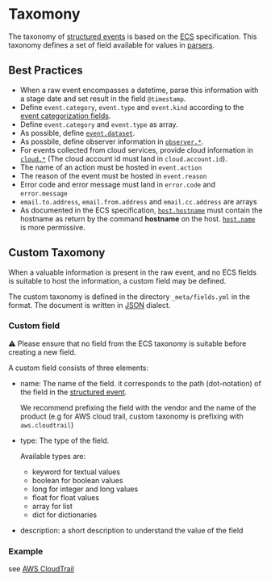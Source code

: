 # Taxomony

The taxonomy of [structured events](structured_events.md) is based on the [ECS](https://www.elastic.co/guide/en/ecs/current/ecs-reference.html) specification. This taxonomy defines a set of field available for values in [parsers](parser.md).

## Best Practices

- When a raw event encompasses a datetime, parse this information with a stage date and set result in the field `@timestamp`.
- Define `event.category`, `event.type` and `event.kind` according to the [event categorization fields](https://www.elastic.co/guide/en/ecs/current/ecs-category-field-values-reference.html).
- Define `event.category` and `event.type` as array.
- As possible, define [`event.dataset`](https://www.elastic.co/guide/en/ecs/current/ecs-event.html#field-event-dataset).
- As possbile, define observer information in [`observer.*`](https://www.elastic.co/guide/en/ecs/current/ecs-observer.html).
- For events collected from cloud services, provide cloud information in [`cloud.*`](https://www.elastic.co/guide/en/ecs/current/ecs-cloud.html) (The cloud account id must land in `cloud.account.id`).
- The name of an action must be hosted in `event.action`
- The reason of the event must be hosted in `event.reason`
- Error code and error message must land in `error.code` and `error.message`
- `email.to.address`, `email.from.address` and `email.cc.address` are arrays
- As documented in the ECS specification, [`host.hostname`](https://www.elastic.co/guide/en/ecs/current/ecs-host.html#field-host-hostname) must contain the hostname as return by the command __hostname__ on the host. [`host.name`](https://www.elastic.co/guide/en/ecs/current/ecs-host.html#field-host-name) is more permissive.

## Custom Taxomony

When a valuable information is present in the raw event, and no ECS fields is suitable to host the information, a custom field may be defined.

The custom taxonomy is defined in the directory `_meta/fields.yml` in the format. The document is written in [JSON](https://json.org) dialect.

### Custom field

:warning: Please ensure that no field from the ECS taxonomy is suitable before creating a new field.

A custom field consists of three elements:
- name: The name of the field. it corresponds to the path (dot-notation) of the field in the [structured event](structured_event.md).
  
  We recommend prefixing the field with the vendor and the name of the product (e.g for AWS cloud trail, custom taxonomy is prefixing with `aws.cloudtrail`)

- type: The type of the field.

  Available types are:
    - keyword for textual values
    - boolean for boolean values
    - long for integer and long values
    - float for float values
    - array for list
    - dict for dictionaries

- description: a short description to understand the value of the field

  
### Example

see [AWS CloudTrail](../AWS/aws-cloudtrail/_meta/fields.yml)
